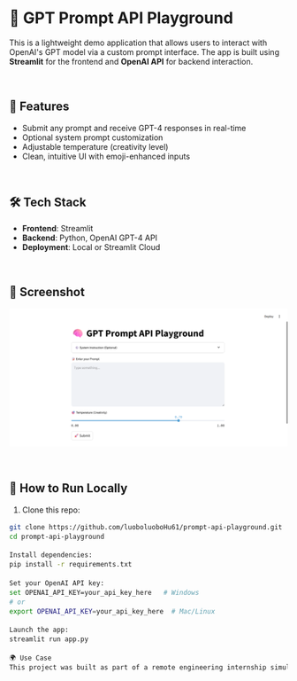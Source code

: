 # 🧠 GPT Prompt API Playground

This is a lightweight demo application that allows users to interact with OpenAI's GPT model via a custom prompt interface. The app is built using **Streamlit** for the frontend and **OpenAI API** for backend interaction.

<br/>

## 🚀 Features

- Submit any prompt and receive GPT-4 responses in real-time
- Optional system prompt customization
- Adjustable temperature (creativity level)
- Clean, intuitive UI with emoji-enhanced inputs

<br/>

## 🛠 Tech Stack

- **Frontend**: Streamlit
- **Backend**: Python, OpenAI GPT-4 API
- **Deployment**: Local or Streamlit Cloud

<br/>

## 📸 Screenshot

![screenshot](./screenshot.png)

<br/>

## 🔧 How to Run Locally

1. Clone this repo:
```bash
git clone https://github.com/luoboluoboHu61/prompt-api-playground.git
cd prompt-api-playground

Install dependencies:
pip install -r requirements.txt

Set your OpenAI API key:
set OPENAI_API_KEY=your_api_key_here   # Windows
# or
export OPENAI_API_KEY=your_api_key_here  # Mac/Linux

Launch the app:
streamlit run app.py

🌍 Use Case
This project was built as part of a remote engineering internship simulation, focusing on rapid prototyping of user-facing AI tools. It demonstrates frontend/backend integration, clean product thinking, and real-world API usage.



